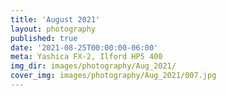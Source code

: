 ```yaml
---
title: 'August 2021'
layout: photography
published: true
date: '2021-08-25T00:00:00-06:00'
meta: Yashica FX-2, Ilford HP5 400
img_dir: images/photography/Aug_2021/
cover_img: images/photography/Aug_2021/007.jpg
---
```

